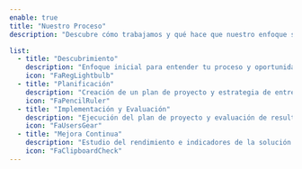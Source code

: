 ```yaml
---
enable: true
title: "Nuestro Proceso"
description: "Descubre cómo trabajamos y qué hace que nuestro enfoque sea único."

list:
  - title: "Descubrimiento"
    description: "Enfoque inicial para entender tu proceso y oportunidades."
    icon: "FaRegLightbulb"
  - title: "Planificación"
    description: "Creación de un plan de proyecto y estrategia de entrega."
    icon: "FaPencilRuler"
  - title: "Implementación y Evaluación"
    description: "Ejecución del plan de proyecto y evaluación de resultados."
    icon: "FaUsersGear"
  - title: "Mejora Continua"
    description: "Estudio del rendimiento e indicadores de la solución para identificar áreas de mejora."
    icon: "FaClipboardCheck"
---
```

